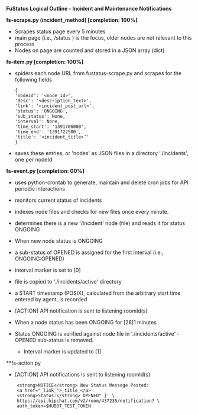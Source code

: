 **FuStatus Logical Outline - Incident and Maintenance Notifications**

**fs-scrape.py (incident_method)  [completion: 100%]**

 - Scrapes status page every 5 minutes
 - main page (i.e., /status ) is the focus, older nodes are not relevant to this process
 - Nodes on page are counted and stored in a JSON array (dict)
 
**fs-item.py   [completion: 100%]**
 -  spiders each node URL from fustatus-scrape.py and scrapes for the following fields
 	```
	{
	'nodeid': '<node_id>',
	'desc': '<description_text>',
	'link': '<incident_post_url>',
	'status': 'ONGOING',
	'sub_status': None,
	'interval': None,
	'time_start': '1391706000',
	'time_end': '1391722500',
	'title': '<incident_title>’'
	}
	```
 - saves these entries, or 'nodes' as JSON files in a directory './incidents',  one per nodeId
 
 
**fs-event.py  [completion: 00%]**

- uses python-crontab to generate, maintain and delete cron jobs for API periodic interactions


 - monitors current status of incidents
 - indexes node files and checks for new files once every minute.
 - determines there is a new '/incident' node (file) and reads it for status ONGOING
 - When new node status is ONGOING
 - a sub-status of OPENED is assigned for the first interval (i.e., ONGOING:OPENED)
 - interval marker is set to [0]
 - file is copied to './incidents/active' directory
 - a START timestamp (POSIX), calculated from the arbitrary start time entered by agent, is recorded
 - [ACTION] API notification is sent to listening roomId(s)
 - When a node status has been ONGOING for [28]1 minutes
- Status ONGOING is verified against node file in './incidents/active'
	-OPENED sub-status is removed.
	- Interval marker is updated to [1]


**fs-action.py

- [ACTION] API notifications is sent to listening roomId(s)

```
    <strong>NOTICE</strong> New Status Message Posted: 
    <a href="_link_">_title_</a>
    <strong>Status:</strong> OPENED" }' \
    https://api.hipchat.com/v2/room/437235/notification? \
    auth_token=$HUBOT_TEST_TOKEN 
```


	
